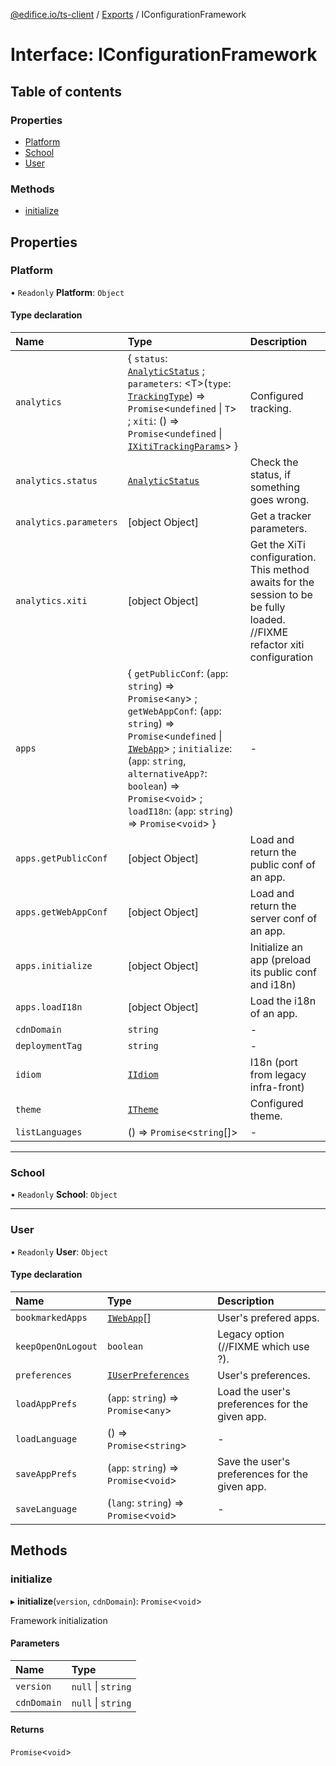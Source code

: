 [@edifice.io/ts-client](../README.md) / [Exports](../modules.md) / IConfigurationFramework

# Interface: IConfigurationFramework

## Table of contents

### Properties

- [Platform](IConfigurationFramework.md#platform)
- [School](IConfigurationFramework.md#school)
- [User](IConfigurationFramework.md#user)

### Methods

- [initialize](IConfigurationFramework.md#initialize)

## Properties

### Platform

• `Readonly` **Platform**: `Object`

#### Type declaration

| Name | Type | Description |
| :------ | :------ | :------ |
| `analytics` | \{ `status`: [`AnalyticStatus`](../modules.md#analyticstatus) ; `parameters`: \<T\>(`type`: [`TrackingType`](../modules.md#trackingtype)) => `Promise`\<`undefined` \| `T`\> ; `xiti`: () => `Promise`\<`undefined` \| [`IXitiTrackingParams`](IXitiTrackingParams.md)\>  } | Configured tracking. |
| `analytics.status` | [`AnalyticStatus`](../modules.md#analyticstatus) | Check the status, if something goes wrong. |
| `analytics.parameters` | [object Object] | Get a tracker parameters. |
| `analytics.xiti` | [object Object] | Get the XiTi configuration. This method awaits for the session to be be fully loaded. //FIXME refactor xiti configuration |
| `apps` | \{ `getPublicConf`: (`app`: `string`) => `Promise`\<`any`\> ; `getWebAppConf`: (`app`: `string`) => `Promise`\<`undefined` \| [`IWebApp`](IWebApp.md)\> ; `initialize`: (`app`: `string`, `alternativeApp?`: `boolean`) => `Promise`\<`void`\> ; `loadI18n`: (`app`: `string`) => `Promise`\<`void`\>  } | - |
| `apps.getPublicConf` | [object Object] | Load and return the public conf of an app. |
| `apps.getWebAppConf` | [object Object] | Load and return the server conf of an app. |
| `apps.initialize` | [object Object] | Initialize an app (preload its public conf and i18n) |
| `apps.loadI18n` | [object Object] | Load the i18n of an app. |
| `cdnDomain` | `string` | - |
| `deploymentTag` | `string` | - |
| `idiom` | [`IIdiom`](IIdiom.md) | I18n (port from legacy infra-front) |
| `theme` | [`ITheme`](ITheme.md) | Configured theme. |
| `listLanguages` | () => `Promise`\<`string`[]\> | - |

___

### School

• `Readonly` **School**: `Object`

___

### User

• `Readonly` **User**: `Object`

#### Type declaration

| Name | Type | Description |
| :------ | :------ | :------ |
| `bookmarkedApps` | [`IWebApp`](IWebApp.md)[] | User's prefered apps. |
| `keepOpenOnLogout` | `boolean` | Legacy option (//FIXME which use ?). |
| `preferences` | [`IUserPreferences`](IUserPreferences.md) | User's preferences. |
| `loadAppPrefs` | (`app`: `string`) => `Promise`\<`any`\> | Load the user's preferences for the given app. |
| `loadLanguage` | () => `Promise`\<`string`\> | - |
| `saveAppPrefs` | (`app`: `string`) => `Promise`\<`void`\> | Save the user's preferences for the given app. |
| `saveLanguage` | (`lang`: `string`) => `Promise`\<`void`\> | - |

## Methods

### initialize

▸ **initialize**(`version`, `cdnDomain`): `Promise`\<`void`\>

Framework initialization

#### Parameters

| Name | Type |
| :------ | :------ |
| `version` | ``null`` \| `string` |
| `cdnDomain` | ``null`` \| `string` |

#### Returns

`Promise`\<`void`\>
